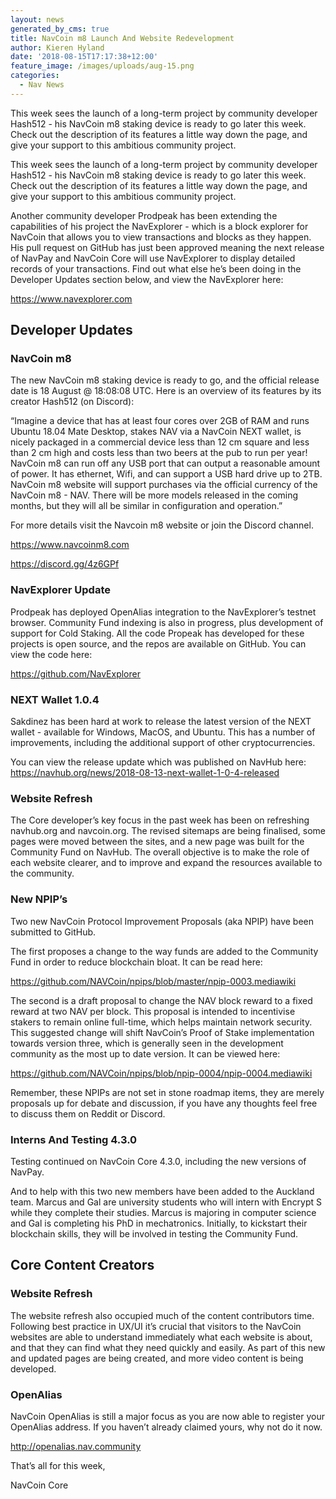 ```yaml
---
layout: news
generated_by_cms: true
title: NavCoin m8 Launch And Website Redevelopment
author: Kieren Hyland
date: '2018-08-15T17:17:38+12:00'
feature_image: /images/uploads/aug-15.png
categories:
  - Nav News
---
```

This week sees the launch of a long-term project by community developer Hash512 - his NavCoin m8 staking device is ready to go later this week. Check out the description of its features a little way down the page, and give your support to this ambitious community project. 

This week sees the launch of a long-term project by community developer Hash512 - his NavCoin m8 staking device is ready to go later this week. Check out the description of its features a little way down the page, and give your support to this ambitious community project. 

Another community developer Prodpeak has been extending the capabilities of his project the NavExplorer - which is a block explorer for NavCoin that allows you to view transactions and blocks as they happen. His pull request on GitHub has just been approved meaning the next release of NavPay and NavCoin Core will use NavExplorer to display detailed records of your transactions. Find out what else he’s been doing in the Developer Updates section below, and view the NavExplorer here:

<https://www.navexplorer.com>

## Developer Updates
### NavCoin m8
The new NavCoin m8 staking device is ready to go, and the official release date is 18 August @ 18:08:08 UTC. Here is an overview of its features by its creator Hash512 (on Discord):

“Imagine a device that has at least four cores over 2GB of RAM and runs Ubuntu 18.04 Mate Desktop, stakes NAV via a NavCoin NEXT wallet, is nicely packaged in a commercial device less than 12 cm square and less than 2 cm high and costs less than two beers at the pub to run per year! NavCoin m8 can run off any USB port that can output a reasonable amount of power. It has ethernet, Wifi, and can support a USB hard drive up to 2TB. NavCoin m8 website will support purchases via the official currency of the NavCoin m8 - NAV. There will be more models released in the coming months, but they will all be similar in configuration and operation.”

For more details visit the Navcoin m8 website or join the Discord channel. 

<https://www.navcoinm8.com>

<https://discord.gg/4z6GPf>

### NavExplorer Update 
Prodpeak has deployed OpenAlias integration to the NavExplorer’s testnet browser. Community Fund indexing is also in progress, plus development of support for Cold Staking. All the code Propeak has developed for these projects is open source, and the repos are available on GitHub. You can view the code here:

<https://github.com/NavExplorer>

### NEXT Wallet 1.0.4
Sakdinez has been hard at work to release the latest version of the NEXT wallet - available for Windows, MacOS, and Ubuntu. This has a number of improvements, including the additional support of other cryptocurrencies.

You can view the release update which was published on NavHub here:
<https://navhub.org/news/2018-08-13-next-wallet-1-0-4-released>

### Website Refresh
The Core developer’s key focus in the past week has been on refreshing navhub.org and navcoin.org. The revised sitemaps are being finalised, some pages were moved between the sites, and a new page was built for the Community Fund on NavHub. The overall objective is to make the role of each website clearer, and to improve and expand the resources available to the community.

### New NPIP’s
Two new NavCoin Protocol Improvement Proposals (aka NPIP) have been submitted to GitHub.

The first proposes a change to the way funds are added to the Community Fund in order to reduce blockchain bloat. It can be read here:

<https://github.com/NAVCoin/npips/blob/master/npip-0003.mediawiki>

The second is a draft proposal to change the NAV block reward to a fixed reward at two NAV per block. This proposal is intended to incentivise stakers to remain online full-time, which helps maintain network security. This suggested change will shift NavCoin’s Proof of Stake implementation towards version three, which is generally seen in the development community as the most up to date version. It can be viewed here:

<https://github.com/NAVCoin/npips/blob/npip-0004/npip-0004.mediawiki>

Remember, these NPIPs are not set in stone roadmap items, they are merely proposals up for debate and discussion, if you have any thoughts feel free to discuss them on Reddit or Discord.

### Interns And Testing 4.3.0 
Testing continued on NavCoin Core 4.3.0, including the new versions of NavPay.

And to help with this two new members have been added to the Auckland team. Marcus and Gal are university students who will intern with Encrypt S while they complete their studies. Marcus is majoring in computer science and Gal is completing his PhD in mechatronics. Initially, to kickstart their blockchain skills, they will be involved in testing the Community Fund. 

## Core Content Creators
### Website Refresh
The website refresh also occupied much of the content contributors time. Following best practice in UX/UI it’s crucial that visitors to the NavCoin websites are able to understand immediately what each website is about, and that they can find what they need quickly and easily. As part of this new and updated pages are being created, and more video content is being developed.

### OpenAlias
NavCoin OpenAlias is still a major focus as you are now able to register your OpenAlias address. If you haven’t already claimed yours, why not do it now. 

<http://openalias.nav.community>

That’s all for this week,

NavCoin Core

